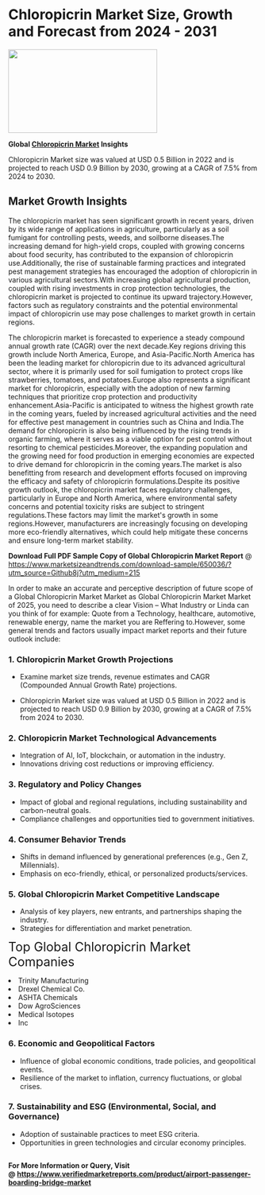 <H1>Chloropicrin Market Size, Growth and Forecast from 2024 - 2031</H1><img class="aligncenter size-medium wp-image-584254" src="https://thirdeyenews.in/wp-content/uploads/2024/09/Global-Market-Research-300x168.jpeg" alt="" width="300" height="168" /><p><strong>Global&nbsp;<a href="https://www.marketsizeandtrends.com/download-sample/650036/?utm_source=Github8j?utm_medium=215">Chloropicrin Market</a> Insights</strong></p><p>Chloropicrin Market size was valued at USD 0.5 Billion in 2022 and is projected to reach USD 0.9 Billion by 2030, growing at a CAGR of 7.5% from 2024 to 2030.</p><p><h2>Market Growth Insights</h2> <p>The chloropicrin market has seen significant growth in recent years, driven by its wide range of applications in agriculture, particularly as a soil fumigant for controlling pests, weeds, and soilborne diseases.The increasing demand for high-yield crops, coupled with growing concerns about food security, has contributed to the expansion of chloropicrin use.Additionally, the rise of sustainable farming practices and integrated pest management strategies has encouraged the adoption of chloropicrin in various agricultural sectors.With increasing global agricultural production, coupled with rising investments in crop protection technologies, the chloropicrin market is projected to continue its upward trajectory.However, factors such as regulatory constraints and the potential environmental impact of chloropicrin use may pose challenges to market growth in certain regions.</p> <p>The chloropicrin market is forecasted to experience a steady compound annual growth rate (CAGR) over the next decade.Key regions driving this growth include North America, Europe, and Asia-Pacific.North America has been the leading market for chloropicrin due to its advanced agricultural sector, where it is primarily used for soil fumigation to protect crops like strawberries, tomatoes, and potatoes.Europe also represents a significant market for chloropicrin, especially with the adoption of new farming techniques that prioritize crop protection and productivity enhancement.Asia-Pacific is anticipated to witness the highest growth rate in the coming years, fueled by increased agricultural activities and the need for effective pest management in countries such as China and India.The demand for chloropicrin is also being influenced by the rising trends in organic farming, where it serves as a viable option for pest control without resorting to chemical pesticides.Moreover, the expanding population and the growing need for food production in emerging economies are expected to drive demand for chloropicrin in the coming years.The market is also benefitting from research and development efforts focused on improving the efficacy and safety of chloropicrin formulations.Despite its positive growth outlook, the chloropicrin market faces regulatory challenges, particularly in Europe and North America, where environmental safety concerns and potential toxicity risks are subject to stringent regulations.These factors may limit the market's growth in some regions.However, manufacturers are increasingly focusing on developing more eco-friendly alternatives, which could help mitigate these concerns and ensure long-term market stability.<p><span class=""><strong>Download Full PDF Sample Copy of Global Chloropicrin Market Report</strong> @ <a href="https://www.marketsizeandtrends.com/download-sample/650036/?utm_source=Github8j?utm_medium=215" target="_blank">https://www.marketsizeandtrends.com/download-sample/650036/?utm_source=Github8j?utm_medium=215</a></span></p><p>In order to make an accurate and perceptive description of future scope of a Global&nbsp;Chloropicrin Market Market as Global&nbsp;Chloropicrin Market Market of 2025, you need to describe a clear Vision &ndash; What Industry or Linda can you think of for example: Quote from a Technology, healthcare, automotive, renewable energy, name the market you are Reffering to.However, some general trends and factors usually impact market reports and their future outlook include:</p><h3>1.&nbsp;<strong>Chloropicrin Market Growth Projections</strong></h3><ul><li>Examine market size trends, revenue estimates and CAGR (Compounded Annual Growth Rate) projections.</li><li><p>Chloropicrin Market size was valued at USD 0.5 Billion in 2022 and is projected to reach USD 0.9 Billion by 2030, growing at a CAGR of 7.5% from 2024 to 2030.</p></li></ul><h3>2.&nbsp;<strong>Chloropicrin Market Technological Advancements</strong></h3><ul><li>Integration of AI, IoT, blockchain, or automation in the industry.</li><li>Innovations driving cost reductions or improving efficiency.</li></ul><h3>3.&nbsp;<strong>Regulatory and Policy Changes</strong></h3><ul><li>Impact of global and regional regulations, including sustainability and carbon-neutral goals.</li><li>Compliance challenges and opportunities tied to government initiatives.</li></ul><h3>4.&nbsp;<strong>Consumer Behavior Trends</strong></h3><ul><li>Shifts in demand influenced by generational preferences (e.g., Gen Z, Millennials).</li><li>Emphasis on eco-friendly, ethical, or personalized products/services.</li></ul><h3>5.&nbsp;<strong>Global Chloropicrin Market Competitive Landscape</strong></h3><ul><li>Analysis of key players, new entrants, and partnerships shaping the industry.</li><li>Strategies for differentiation and market penetration.</li></ul><p data-pm-slice="1 1 []"><span style="color: inherit; font-family: inherit; font-size: 25px;">Top Global Chloropicrin Market Companies</span></p><div class="" data-test-id=""><p><li>Trinity Manufacturing</li><li> Drexel Chemical Co.</li><li> ASHTA Chemicals</li><li> Dow AgroSciences</li><li> Medical Isotopes</li><li> Inc</li></p></div><h3>6.&nbsp;<strong>Economic and Geopolitical Factors</strong></h3><ul><li>Influence of global economic conditions, trade policies, and geopolitical events.</li><li>Resilience of the market to inflation, currency fluctuations, or global crises.</li></ul><h3>7.&nbsp;<strong>Sustainability and ESG (Environmental, Social, and Governance)</strong></h3><ul><li>Adoption of sustainable practices to meet ESG criteria.</li><li>Opportunities in green technologies and circular economy principles.</li></ul><h2><strong style="font-size: 14px;">For More Information or Query, Visit @&nbsp;</strong><a style="background-color: #ffffff; font-size: 14px;" href="https://www.marketsizeandtrends.com/report/chloropicrin-market/" target="_blank">https://www.verifiedmarketreports.com/product/airport-passenger-boarding-bridge-market</a></h2>
